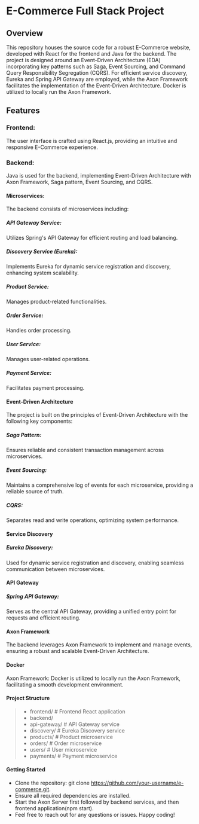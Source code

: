 # E-Commerce Full Stack Project
## Overview
This repository houses the source code for a robust E-Commerce website, developed with React for the frontend and Java for the backend. The project is designed around an Event-Driven Architecture (EDA) incorporating key patterns such as Saga, Event Sourcing, and Command Query Responsibility Segregation (CQRS). For efficient service discovery, Eureka and Spring API Gateway are employed, while the Axon Framework facilitates the implementation of the Event-Driven Architecture. Docker is utilized to locally run the Axon Framework.

## Features
### Frontend: 
The user interface is crafted using React.js, providing an intuitive and responsive E-Commerce experience.

### Backend: 
Java is used for the backend, implementing Event-Driven Architecture with Axon Framework, Saga pattern, Event Sourcing, and CQRS.

#### Microservices: 
The backend consists of microservices including:

##### API Gateway Service: 
Utilizes Spring's API Gateway for efficient routing and load balancing.
##### Discovery Service (Eureka): 
Implements Eureka for dynamic service registration and discovery, enhancing system scalability.
##### Product Service: 
Manages product-related functionalities.
##### Order Service: 
Handles order processing.
##### User Service: 
Manages user-related operations.
##### Payment Service: 
Facilitates payment processing.
#### Event-Driven Architecture
The project is built on the principles of Event-Driven Architecture with the following key components:

##### Saga Pattern: 
Ensures reliable and consistent transaction management across microservices.
##### Event Sourcing: 
Maintains a comprehensive log of events for each microservice, providing a reliable source of truth.
##### CQRS: 
Separates read and write operations, optimizing system performance.
#### Service Discovery
##### Eureka Discovery: 
Used for dynamic service registration and discovery, enabling seamless communication between microservices.
#### API Gateway
##### Spring API Gateway: 
Serves as the central API Gateway, providing a unified entry point for requests and efficient routing.
#### Axon Framework
The backend leverages Axon Framework to implement and manage events, ensuring a robust and scalable Event-Driven Architecture.
#### Docker
Axon Framework: Docker is utilized to locally run the Axon Framework, facilitating a smooth development environment.
#### Project Structure
> - frontend/          # Frontend React application
>  - backend/
>  - api-gateway/     # API Gateway service
>  - discovery/       # Eureka Discovery service
>  - products/        # Product microservice
>  - orders/          # Order microservice
>  - users/           # User microservice
>  - payments/        # Payment microservice

#### Getting Started
- Clone the repository: git clone https://github.com/your-username/e-commerce.git.
- Ensure all required dependencies are installed.
- Start the Axon Server first followed by backend services, and then frontend application(npm start).
- Feel free to reach out for any questions or issues. Happy coding!
